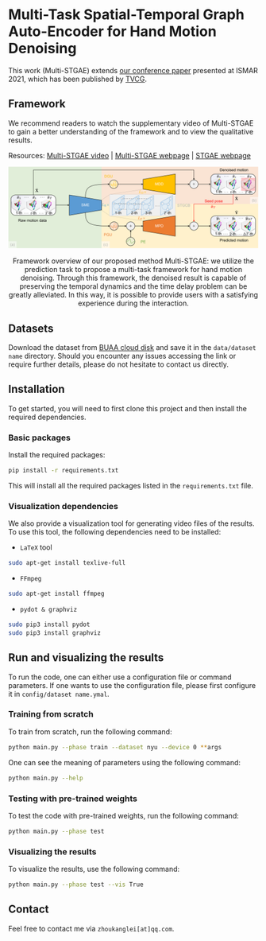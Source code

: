 # Multi-Task Spatial-Temporal Graph Auto-Encoder for Hand Motion Denoising

This work (Multi-STGAE) extends [our conference paper](http://hubertshum.com/pbl_ismar2021hand.htm) presented at ISMAR 2021, which has been published by [TVCG](https://ieeexplore.ieee.org/document/10336543). 

## Framework

We recommend readers to watch the supplementary video of Multi-STGAE to gain a better understanding of the framework and to view the qualitative results.

Resources: [Multi-STGAE video](https://www.bilibili.com/video/BV1f94y177HD/?spm_id_from=333.999.0.0&vd_source=0e299b196f2f329e28d10306f15fc023) | [Multi-STGAE webpage](http://hubertshum.com/pbl_tvcg2024hand.htm) | [STGAE webpage](http://hubertshum.com/pbl_ismar2021hand.htm) 

![](./imgs/overview.png)

<center>
Framework overview of our proposed method Multi-STGAE: we utilize the prediction task to propose a multi-task framework for hand motion denoising. Through this framework, the denoised result is capable of preserving the temporal dynamics and the time delay problem can be greatly alleviated. In this way, it is possible to provide users with a satisfying experience during the interaction.
</center>

## Datasets

Download the dataset from [BUAA cloud disk](https://bhpan.buaa.edu.cn/link/AA99F3E5F12EC34D13AC69BB1565C44630) and save it in the `data/dataset name` directory. Should you encounter any issues accessing the link or require further details, please do not hesitate to contact us directly.

## Installation

To get started, you will need to first clone this project and then install the required dependencies.

### Basic packages

Install the required packages:

```bash
pip install -r requirements.txt
```

This will install all the required packages listed in the `requirements.txt` file.

### Visualization dependencies

We also provide a visualization tool for generating video files of the results. To use this tool, the following dependencies need to be installed:

- `LaTeX` tool

```bash
sudo apt-get install texlive-full
```

- `FFmpeg`

```bash
sudo apt-get install ffmpeg
```

- `pydot & graphviz`
```bash
sudo pip3 install pydot
sudo pip3 install graphviz
```

## Run and visualizing the results

To run the code, one can either use a configuration file or command parameters. If one wants to use the configuration file, please first configure it in `config/dataset name.ymal`.

### Training from scratch

To train from scratch, run the following command:

```bash
python main.py --phase train --dataset nyu --device 0 **args
```

One can see the meaning of parameters using the following command:

```bash
python main.py --help
```

### Testing with pre-trained weights

To test the code with pre-trained weights, run the following command:

```bash
python main.py --phase test 
```

### Visualizing the results

To visualize the results, use the following command:

```bash
python main.py --phase test --vis True
```

## Contact

Feel free to contact me via `zhoukanglei[at]qq.com`.